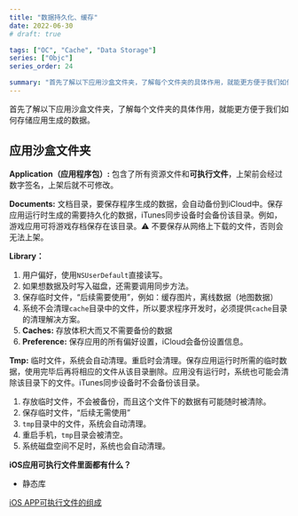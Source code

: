 ```yaml
---
title: "数据持久化、缓存"
date: 2022-06-30
# draft: true

tags: ["OC", "Cache", "Data Storage"]
series: ["Objc"]
series_order: 24

summary: "首先了解以下应用沙盒文件夹，了解每个文件夹的具体作用，就能更方便于我们如何存储应用生成的数据。"
---
```



首先了解以下应用沙盒文件夹，了解每个文件夹的具体作用，就能更方便于我们如何存储应用生成的数据。

## 应用沙盒文件夹

**Application（应用程序包）:** 包含了所有资源文件和**可执行文件**，上架前会经过数字签名，上架后就不可修改。

**Documents:** 文档目录，要保存程序生成的数据，会自动备份到iCloud中。保存应用运行时生成的需要持久化的数据，iTunes同步设备时会备份该目录。例如，游戏应用可将游戏存档保存在该目录。⚠️ 不要保存从网络上下载的文件，否则会无法上架。

**Library：**

1. 用户偏好，使用`NSUserDefault`直接读写。
2. 如果想数据及时写入磁盘，还需要调用同步方法。
3. 保存临时文件，“后续需要使用”，例如：缓存图片，离线数据（地图数据）
4. 系统不会清理`cache`目录中的文件，所以要求程序开发时，必须提供`cache`目录的清理解决方案。
5. **Caches:** 存放体积大而又不需要备份的数据
6. **Preference:** 保存应用的所有偏好设置，iCloud会备份设置信息。

**Tmp:** 临时文件，系统会自动清理。重启时会清理。保存应用运行时所需的临时数据，使用完毕后再将相应的文件从该目录删除。应用没有运行时，系统也可能会清除该目录下的文件。iTunes同步设备时不会备份该目录。

1. 存放临时文件，不会被备份，而且这个文件下的数据有可能随时被清除。
2. 保存临时文件，“后续无需使用”
3. `tmp`目录中的文件，系统会自动清理。
4. 重启手机，`tmp`目录会被清空。
5. 系统磁盘空间不足时，系统也会自动清理。

**iOS应用可执行文件里面都有什么？**

- 静态库

[iOS APP可执行文件的组成](https://www.jianshu.com/p/804f424b4d88?utm_campaign=maleskine&utm_content=note&utm_medium=seo_notes&utm_source=recommendation)